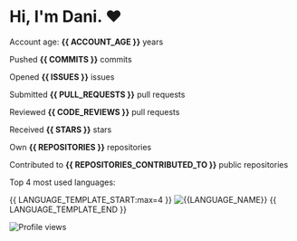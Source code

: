 # Hi, I'm Dani. ❤️

Account age: **{{ ACCOUNT_AGE }}** years

Pushed **{{ COMMITS }}** commits

Opened **{{ ISSUES }}** issues

Submitted **{{ PULL_REQUESTS }}** pull requests

Reviewed **{{ CODE_REVIEWS }}** pull requests

Received **{{ STARS }}** stars

Own **{{ REPOSITORIES }}** repositories

Contributed to **{{ REPOSITORIES_CONTRIBUTED_TO }}** public repositories

Top 4 most used languages:

{{ LANGUAGE_TEMPLATE_START:max=4 }}
![{{LANGUAGE_NAME}}](https://img.shields.io/static/v1?style=flat-square&label=%E2%A0%80&color=555&labelColor={{LANGUAGE_COLOR:uri}}&message={{LANGUAGE_NAME:uri}}%EF%B8%B1{{LANGUAGE_PERCENT:uri}}%25)
{{ LANGUAGE_TEMPLATE_END }}

![Profile views](https://gpvc.arturio.dev/souperstition)
